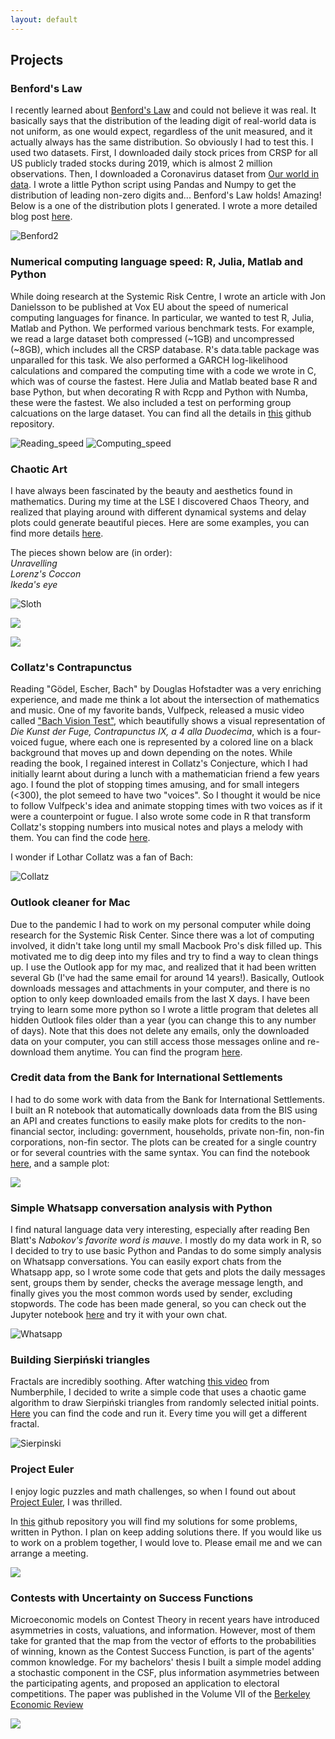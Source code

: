 ```yaml
---
layout: default
---
```


## Projects

### Benford's Law

I recently learned about [Benford's Law](https://en.wikipedia.org/wiki/Benford%27s_law) and could not believe it was real. It basically says that the distribution of the leading digit of real-world data is not uniform, as one would expect, regardless of the unit measured, and it actually always has the same distribution. So obviously I had to test this. I used two datasets. First, I downloaded daily stock prices from CRSP for all US publicly traded stocks during 2019, which is almost 2 million observations. Then, I downloaded a Coronavirus dataset from [Our world in data](https://ourworldindata.org/). I wrote a little Python script using Pandas and Numpy to get the distribution of leading non-zero digits and... Benford's Law holds! Amazing! Below is a one of the distribution plots I generated. I wrote a more detailed blog post [here](./blog/benford/benfords_law.html).

![Benford2](./blog/benford/benford_corona.svg)

### Numerical computing language speed: R, Julia, Matlab and Python

While doing research at the Systemic Risk Centre, I wrote an article with Jon Danielsson to be published at Vox EU about the speed of numerical computing languages for finance. In particular, we wanted to test R, Julia, Matlab and Python. We performed various benchmark tests. For example, we read a large dataset both compressed (~1GB) and uncompressed (~8GB), which includes all the CRSP database. R's data.table package was unparalled for this task. We also performed a GARCH log-likelihood calculations and compared the computing time with a code we wrote in C, which was of course the fastest. Here Julia and Matlab beated base R and base Python, but when decorating R with Rcpp and Python with Numba, these were the fastest. We also included a test on performing group calcuations on the large dataset. You can find all the details in [this](https://github.com/alvaroaguirre/Projects/tree/master/Speed) github repository. 

![Reading_speed](https://raw.githubusercontent.com/alvaroaguirre/Projects/f77d54118933e726a2dcce0d862dbd778d5c5ddd/Speed/plots/svg/reading_time.svg)
![Computing_speed](https://github.com/alvaroaguirre/Projects/blob/master/Speed/plots/png_large/garch.png?raw=true)

### Chaotic Art 

I have always been fascinated by the beauty and aesthetics found in mathematics. During my time at the LSE I discovered Chaos Theory, and realized that playing around with different dynamical systems and delay plots could generate beautiful pieces. Here are some examples, you can find more details [here](https://github.com/alvaroaguirre/NonLinearDynamics/tree/master/ChaoticArt).

The pieces shown below are (in order):  
_Unravelling_  
_Lorenz's Coccon_  
_Ikeda's eye_  

![Sloth](https://user-images.githubusercontent.com/29491896/84319417-e9c1e100-ab67-11ea-8e92-8b2d9449e86e.gif)

[<img src="https://user-images.githubusercontent.com/29491896/84307058-40252480-ab54-11ea-97b8-100acf966755.jpg">](https://user-images.githubusercontent.com/29491896/84307058-40252480-ab54-11ea-97b8-100acf966755.jpg)

[<img src="https://user-images.githubusercontent.com/29491896/84302654-8fb42200-ab4d-11ea-9464-9dc4f6266028.jpg">](https://user-images.githubusercontent.com/29491896/84302654-8fb42200-ab4d-11ea-9464-9dc4f6266028.jpg)


### Collatz's Contrapunctus

Reading "Gödel, Escher, Bach" by Douglas Hofstadter was a very enriching experience, and made me think a lot about the intersection of mathematics and music. One of my favorite bands, Vulfpeck, released a music video called ["Bach Vision Test"](https://www.youtube.com/watch?v=vJfiOuDdetg), which beautifully shows a visual representation of *Die Kunst der Fuge, Contrapunctus IX, a 4 alla Duodecima*, which is a four-voiced fugue, where each one is represented by a colored line on a black background that moves up and down depending on the notes. While reading the book, I regained interest in Collatz's Conjecture, which I had initially learnt about during a lunch with a mathematician friend a few years ago. I found the plot of stopping times amusing, and for small integers (<300), the plot semeed to have two "voices". So I thought it would be nice to follow Vulfpeck's idea and animate stopping times with two voices as if it were a counterpoint or fugue. I also wrote some code in R that transform Collatz's stopping numbers into musical notes and plays a melody with them. You can find the code [here](https://github.com/alvaroaguirre/Projects/blob/master/collatz_music.R).

I wonder if Lothar Collatz was a fan of Bach:

![Collatz](https://user-images.githubusercontent.com/29491896/84673706-f9ec0e80-af21-11ea-8dc4-59990ec7911b.gif)

### Outlook cleaner for Mac

Due to the pandemic I had to work on my personal computer while doing research for the Systemic Risk Center. Since there was a lot of computing involved, it didn't take long until my small Macbook Pro's disk filled up. This motivated me to dig deep into my files and try to find a way to clean things up. I use the Outlook app for my mac, and realized that it had been written several Gb (I've had the same email for around 14 years!). Basically, Outlook downloads messages and attachments in your computer, and there is no option to only keep downloaded emails from the last X days. I have been trying to learn some more python so I wrote a little program that deletes all hidden Outlook files older than a year (you can change this to any number of days). Note that this does not delete any emails, only the downloaded data on your computer, you can still access those messages online and re-download them anytime. You can find the program [here](https://github.com/alvaroaguirre/Projects/tree/master/Outlook_cleaner).

### Credit data from the Bank for International Settlements

I had to do some work with data from the Bank for International Settlements. I built an R notebook that automatically downloads data from the BIS using an API and creates functions to easily make plots for credits to the non-financial sector, including: government, households, private non-fin, non-fin corporations, non-fin sector. The plots can be created for a single country or for several countries with the same syntax. You can find the notebook [here](https://github.com/alvaroaguirre/Projects/tree/master/BIS), and a sample plot:

![](https://raw.githubusercontent.com/alvaroaguirre/Projects/master/BIS/non-financial-2005.png)

### Simple Whatsapp conversation analysis with Python

I find natural language data very interesting, especially after reading Ben Blatt's _Nabokov's favorite word is mauve_. I mostly do my data work in R, so I decided to try to use basic Python and Pandas to do some simply analysis on Whatsapp conversations. You can easily export chats from the Whatsapp app, so I wrote some code that gets and plots the daily messages sent, groups them by sender, checks the average message length, and finally gives you the most common words used by sender, excluding stopwords. The code has been made general, so you can check out the Jupyter notebook [here](https://github.com/alvaroaguirre/Projects/blob/master/Whatsapp/whatsapp.ipynb) and try it with your own chat.

![Whatsapp](https://raw.githubusercontent.com/alvaroaguirre/Projects/master/Whatsapp/whatsapp.png)


### Building Sierpiński triangles 

Fractals are incredibly soothing. After watching [this video](https://www.youtube.com/watch?v=kbKtFN71Lfs) from Numberphile, I decided to write a simple code that uses a chaotic game algorithm to draw Sierpiński triangles from randomly selected initial points. [Here](https://github.com/alvaroaguirre/NonLinearDynamics/blob/master/sierpinski.R) you can find the code and run it. Every time you will get a different fractal.

![Sierpinski](https://user-images.githubusercontent.com/29491896/84321310-d19f9100-ab6a-11ea-9214-3fc92feb87fa.gif)


### Project Euler

I enjoy logic puzzles and math challenges, so when I found out about [Project Euler](https://projecteuler.net), I was thrilled. 

In [this](https://github.com/alvaroaguirre/Project_Euler) github repository you will find my solutions for some problems, written in Python. I plan on keep adding solutions there. If you would like us to work on a problem together, I would love to. Please email me and we can arrange a meeting.

<img src="https://projecteuler.net/images/euler_portrait.png">


### Contests with Uncertainty on Success Functions

Microeconomic models on Contest Theory in recent years have introduced asymmetries in costs, valuations, and information. However, most of them take for granted that the map from the vector of efforts to the probabilities of winning, known as the Contest Success Function, is part of the agents' common knowledge. For my bachelors' thesis I built a simple model adding a stochastic component in the CSF, plus information asymmetries between the participating agents, and proposed an application to electoral competitions. The paper was published in the Volume VII of the [Berkeley Economic Review](https://econreview.berkeley.edu)

[<img src="https://user-images.githubusercontent.com/29491896/84324905-7755fe80-ab71-11ea-9bc3-cc3b20c55316.png">](https://econreview.berkeley.edu)